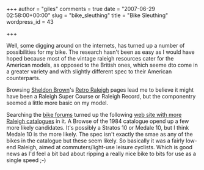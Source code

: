 +++
author = "giles"
comments = true
date = "2007-06-29 02:58:00+00:00"
slug = "bike_sleuthing"
title = "Bike Sleuthing"
wordpress_id = 43

+++

Well, some digging around on the internets, has turned up a number of possibilities for my bike. The research hasn't been as easy as I would have hoped because most of the vintage raleigh resources cater for the American models, as opposed to the British ones, which seeme dto come in a greater variety and with slightly different spec to their American counterparts.

Browsing [Sheldon Brown](http://sheldonbrown.com/)'s [Retro Raleigh](http://sheldonbrown.com/retroraleighs/index.html) pages lead me to believe it might have been a Raleigh Super Course or Raleigh Record, but the componentry seemed a little more basic on my model.

Searching the [bike forums](http://www.bikeforums.net/) turned up the following [web site with more Raleigh catalogues](http://bulgier.net/pics/bike/Catalogs/) in it. A Browse of the 1984 catalogue opend up a few more likely candidates. It's possibly a Stratos 10 or Medale 10, but I think Medale 10 is the more likely. The spec isn't exactly the smae as any of the bikes in the catalogue but these seem likely. So basically it was a fairly low-end Raleigh, aimed at commuters/light-use leisure cyclists. Which is good news as I'd feel a bit bad about ripping a really nice bike to bits for use as a single speed ;-)
